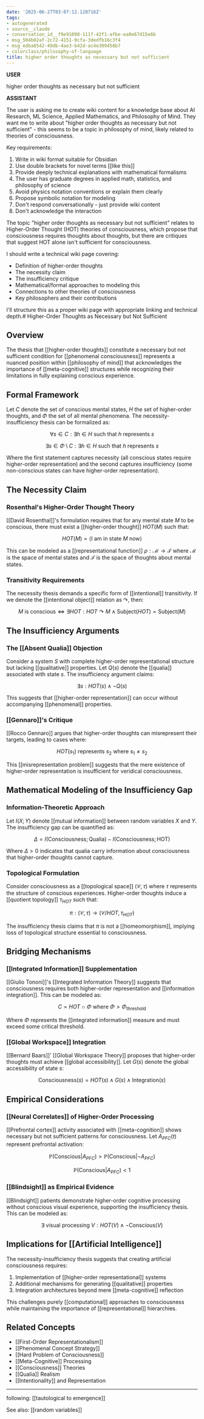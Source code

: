 ```yaml
---
date: '2025-06-27T03:07:12.128716Z'
tags:
- autogenerated
- source__claude
- conversation_id__f9e91098-111f-42f1-afbe-ea0e67d15e6b
- msg_504b02af-2c72-4151-9cfa-3dedfb16c3f4
- msg_edba6542-49db-4ae3-b42d-ac4e309458b7
- colorclass/philosophy-of-language
title: higher order thoughts as necessary but not sufficient
---
```


**USER**

higher order thoughts as necessary but not sufficient


**ASSISTANT**

The user is asking me to create wiki content for a knowledge base about AI Research, ML Science, Applied Mathematics, and Philosophy of Mind. They want me to write about "higher order thoughts as necessary but not sufficient" - this seems to be a topic in philosophy of mind, likely related to theories of consciousness.

Key requirements:
1. Write in wiki format suitable for Obsidian
2. Use double brackets for novel terms [[like this]]
3. Provide deeply technical explanations with mathematical formalisms
4. The user has graduate degrees in applied math, statistics, and philosophy of science
5. Avoid physics notation conventions or explain them clearly
6. Propose symbolic notation for modeling
7. Don't respond conversationally - just provide wiki content
8. Don't acknowledge the interaction

The topic "higher order thoughts as necessary but not sufficient" relates to Higher-Order Thought (HOT) theories of consciousness, which propose that consciousness requires thoughts about thoughts, but there are critiques that suggest HOT alone isn't sufficient for consciousness.

I should write a technical wiki page covering:
- Definition of higher-order thoughts
- The necessity claim
- The insufficiency critique
- Mathematical/formal approaches to modeling this
- Connections to other theories of consciousness
- Key philosophers and their contributions

I'll structure this as a proper wiki page with appropriate linking and technical depth.# Higher-Order Thoughts as Necessary but Not Sufficient

## Overview

The thesis that [[higher-order thoughts]] constitute a necessary but not sufficient condition for [[phenomenal consciousness]] represents a nuanced position within [[philosophy of mind]] that acknowledges the importance of [[meta-cognitive]] structures while recognizing their limitations in fully explaining conscious experience.

## Formal Framework

Let $C$ denote the set of conscious mental states, $H$ the set of higher-order thoughts, and $\Phi$ the set of all mental phenomena. The necessity-insufficiency thesis can be formalized as:

$$\forall s \in C: \exists h \in H \text{ such that } h \text{ represents } s$$

$$\exists s \in \Phi \setminus C: \exists h \in H \text{ such that } h \text{ represents } s$$

Where the first statement captures necessity (all conscious states require higher-order representation) and the second captures insufficiency (some non-conscious states can have higher-order representation).

## The Necessity Claim

### Rosenthal's Higher-Order Thought Theory

[[David Rosenthal]]'s formulation requires that for any mental state $M$ to be conscious, there must exist a [[higher-order thought]] $HOT(M)$ such that:

$$HOT(M) = \langle \text{I am in state } M \text{ now} \rangle$$

This can be modeled as a [[representational function]] $\rho: \mathcal{M} \rightarrow \mathcal{T}$ where $\mathcal{M}$ is the space of mental states and $\mathcal{T}$ is the space of thoughts about mental states.

### Transitivity Requirements

The necessity thesis demands a specific form of [[intentional]] transitivity. If we denote the [[intentional object]] relation as $\curvearrowright$, then:

$$M \text{ is conscious} \iff \exists HOT: HOT \curvearrowright M \land \text{Subject}(HOT) = \text{Subject}(M)$$

## The Insufficiency Arguments

### The [[Absent Qualia]] Objection

Consider a system $S$ with complete higher-order representational structure but lacking [[qualitative]] properties. Let $Q(s)$ denote the [[qualia]] associated with state $s$. The insufficiency argument claims:

$$\exists s: HOT(s) \land \neg Q(s)$$

This suggests that [[higher-order representation]] can occur without accompanying [[phenomenal]] properties.

### [[Gennaro]]'s Critique

[[Rocco Gennaro]] argues that higher-order thoughts can misrepresent their targets, leading to cases where:

$$HOT(s_1) \text{ represents } s_2 \text{ where } s_1 \neq s_2$$

This [[misrepresentation problem]] suggests that the mere existence of higher-order representation is insufficient for veridical consciousness.

## Mathematical Modeling of the Insufficiency Gap

### Information-Theoretic Approach

Let $I(X;Y)$ denote [[mutual information]] between random variables $X$ and $Y$. The insufficiency gap can be quantified as:

$$\Delta = I(\text{Consciousness}; \text{Qualia}) - I(\text{Consciousness}; \text{HOT})$$

Where $\Delta > 0$ indicates that qualia carry information about consciousness that higher-order thoughts cannot capture.

### Topological Formulation

Consider consciousness as a [[topological space]] $(\mathcal{C}, \tau)$ where $\tau$ represents the structure of conscious experiences. Higher-order thoughts induce a [[quotient topology]] $\tau_{HOT}$ such that:

$$\pi: (\mathcal{C}, \tau) \rightarrow (\mathcal{C}/HOT, \tau_{HOT})$$

The insufficiency thesis claims that $\pi$ is not a [[homeomorphism]], implying loss of topological structure essential to consciousness.

## Bridging Mechanisms

### [[Integrated Information]] Supplementation

[[Giulio Tononi]]'s [[Integrated Information Theory]] suggests that consciousness requires both higher-order representation and [[information integration]]. This can be modeled as:

$$C = HOT \cap \Phi \text{ where } \Phi > \Phi_{\text{threshold}}$$

Where $\Phi$ represents the [[integrated information]] measure and must exceed some critical threshold.

### [[Global Workspace]] Integration

[[Bernard Baars]]' [[Global Workspace Theory]] proposes that higher-order thoughts must achieve [[global accessibility]]. Let $G(s)$ denote the global accessibility of state $s$:

$$\text{Consciousness}(s) = HOT(s) \land G(s) \land \text{Integration}(s)$$

## Empirical Considerations

### [[Neural Correlates]] of Higher-Order Processing

[[Prefrontal cortex]] activity associated with [[meta-cognition]] shows necessary but not sufficient patterns for consciousness. Let $A_{PFC}(t)$ represent prefrontal activation:

$$\mathbb{P}(\text{Conscious}|A_{PFC}) > \mathbb{P}(\text{Conscious}|\neg A_{PFC})$$

$$\mathbb{P}(\text{Conscious}|A_{PFC}) < 1$$

### [[Blindsight]] as Empirical Evidence

[[Blindsight]] patients demonstrate higher-order cognitive processing without conscious visual experience, supporting the insufficiency thesis. This can be modeled as:

$$\exists \text{ visual processing } V: HOT(V) \land \neg \text{Conscious}(V)$$

## Implications for [[Artificial Intelligence]]

The necessity-insufficiency thesis suggests that creating artificial consciousness requires:

1. Implementation of [[higher-order representational]] systems
2. Additional mechanisms for generating [[qualitative]] properties
3. Integration architectures beyond mere [[meta-cognitive]] reflection

This challenges purely [[computational]] approaches to consciousness while maintaining the importance of [[representational]] hierarchies.

## Related Concepts

- [[First-Order Representationalism]]
- [[Phenomenal Concept Strategy]]
- [[Hard Problem of Consciousness]]
- [[Meta-Cognitive]] Processing
- [[Consciousness]] Theories
- [[Qualia]] Realism
- [[Intentionality]] and Representation


---


following: [[tautological to emergence]]

See also: [[random variables]]